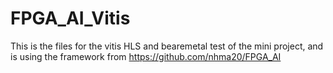# FPGA_AI_Vitis
This is the files for the vitis HLS and bearemetal test of the mini project, and is using the framework from https://github.com/nhma20/FPGA_AI
